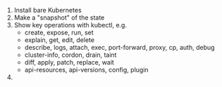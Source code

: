 1. Install bare Kubernetes 
2. Make a "snapshot" of the state
3. Show key operations with kubectl, e.g.
    - create, expose, run, set
    - explain, get, edit, delete
    - describe, logs, attach, exec, port-forward, proxy, cp, auth, debug
    - cluster-info, cordon, drain, taint
    - diff, apply, patch, replace, wait
    - api-resources, api-versions, config, plugin
4. 